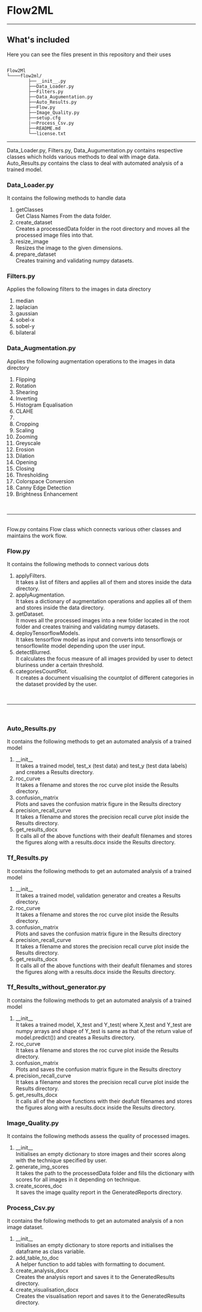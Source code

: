 # Flow2ML

---

## What's included

Here you can see the files present in this repository and their uses

```text

Flow2Ml
└────flow2ml/
        ├──__init__.py
        ├──Data_Loader.py
        ├──Filters.py  
        ├──Data_Augumentation.py
        ├──Auto_Results.py
        ├──Flow.py 
        ├──Image_Quality.py
        ├──setup.cfg
        |──Process_Csv.py
        ├──README.md
        └──license.txt
```
<hr>
Data_Loader.py, Filters.py, Data_Augumentation.py contains respective classes which holds various methods to deal with image data.<br> 
Auto_Results.py contains the class to deal with automated analysis of a trained model.

<h3>Data_Loader.py</h3>
It contains the following methods to handle data<br>
<ol>
    <li>getClasses<br>Get Class Names From the data folder.</li>
    <li>create_dataset<br>Creates a processedData folder in the root directory and moves all the processed image files into that.</li>
    <li>resize_image<br>Resizes the image to the given dimensions.</li>
    <li>prepare_dataset<br>Creates training and validating numpy datasets.</li>
</ol>

<h3>Filters.py</h3>
Applies the following filters to the images in data directory<br>
<ol>
    <li>median</li>
    <li>laplacian</li>
    <li>gaussian</li>
    <li>sobel-x</li>
    <li>sobel-y</li>
    <li>bilateral</li>
</ol>

<h3>Data_Augmentation.py</h3>
Applies the following augmentation operations to the images in data directory<br>
<ol>
    <li>Flipping</li>
    <li>Rotation</li>
    <li>Shearing</li>
    <li>Inverting</li>
    <li>Histogram Equalisation</li>
    <li>CLAHE<li>
    <li>Cropping</li>
    <li>Scaling</li>
    <li>Zooming</li>
    <li>Greyscale</li>
    <li>Erosion</li>
    <li>Dilation</li>
    <li>Opening</li>
    <li>Closing</li>
    <li>Thresholding</li>
    <li>Colorspace Conversion</li>
    <li>Canny Edge Detection</li>
    <li>Brightness Enhancement</li>
</ol>
<br><hr><br>
Flow.py contains Flow class which connects various other classes and maintains the work flow.

<h3>Flow.py</h3>
It contains the following methods to connect various dots<br>
<ol>
    <li>applyFilters. <br> It takes a list of filters and applies all of them and stores inside the data directory.</li>
    <li>applyAugmentation. <br> It takes a dictionary of augmentation operations and applies all of them and stores inside the data directory.</li>
    <li>getDataset. <br> It moves all the processed images into a new folder located in the root folder and creates training and validating numpy datasets.</li>
    <li>deployTensorflowModels. <br> It takes tensorflow model as input and converts into tensorflowjs or tensorflowlite model depending upon the user input.</li>
    <li>detectBlurred. <br> It calculates the focus measure of all images provided by user to detect bluriness under a certain threshold.</li>
    <li>categoriesCountPlot. <br> It creates a document visualising the countplot of different categories in the dataset provided by the user.</li>
</ol>
<br><hr><br>

<h3>Auto_Results.py</h3>
It contains the following methods to get an automated analysis of a trained model<br>
<ol>
    <li>__init__ <br> It takes a trained model, test_x (test data) and test_y (test data labels) and creates a Results directory.</li>
    <li>roc_curve <br> It takes a filename and stores the roc curve plot inside the Results directory.</li>
    <li>confusion_matrix <br> Plots and saves the confusion matrix figure in the Results directory</li>
    <li>precision_recall_curve <br> It takes a filename and stores the precision recall curve plot inside the Results directory.</li>
    <li>get_results_docx <br> It calls all of the above functions with their deafult filenames and stores the figures along with a results.docx inside the Results directory.</li>
</ol>

<h3>Tf_Results.py</h3>
It contains the following methods to get an automated analysis of a trained model<br>
<ol>
    <li>__init__ <br> It takes a trained model, validation generator and creates a Results directory.</li>
    <li>roc_curve <br> It takes a filename and stores the roc curve plot inside the Results directory.</li>
    <li>confusion_matrix <br> Plots and saves the confusion matrix figure in the Results directory</li>
    <li>precision_recall_curve <br> It takes a filename and stores the precision recall curve plot inside the Results directory.</li>
    <li>get_results_docx <br> It calls all of the above functions with their deafult filenames and stores the figures along with a results.docx inside the Results directory.</li>
</ol>

<h3>Tf_Results_without_generator.py</h3>
It contains the following methods to get an automated analysis of a trained model<br>
<ol>
    <li>__init__ <br> It takes a trained model, X_test and Y_test( where X_test and Y_test are numpy arrays and shape of Y_test is same as that of the return value of model.predict()) and creates a Results directory.</li>
    <li>roc_curve <br> It takes a filename and stores the roc curve plot inside the Results directory.</li>
    <li>confusion_matrix <br> Plots and saves the confusion matrix figure in the Results directory</li>
    <li>precision_recall_curve <br> It takes a filename and stores the precision recall curve plot inside the Results directory.</li>
    <li>get_results_docx <br> It calls all of the above functions with their deafult filenames and stores the figures along with a results.docx inside the Results directory.</li>
</ol>


<h3>Image_Quality.py</h3>
It contains the following methods assess the quality of processed images.<br>
<ol>
    <li>__init__ <br> Initialises an empty dictionary to store images and their scores along with the technique specified by user.</li>
    <li>generate_img_scores <br> It takes the path to the processedData folder and fills the dictionary with scores for all images in it depending on technique.</li>
    <li>create_scores_doc <br> It saves the image quality report in the GeneratedReports directory.</li>
</ol>

<h3>Process_Csv.py</h3>
It contains the following methods to get an automated analysis of a non image dataset.<br>
<ol>
    <li>__init__ <br> Initialises an empty dictionary to store reports and initialises the dataframe as class variable.</li>
    <li>add_table_to_doc <br> A helper function to add tables with formatting to document.</li>
    <li>create_analysis_docx <br> Creates the analysis report and saves it to the GeneratedResults directory.</li>
    <li>create_visualisation_docx <br> Creates the visualisation report and saves it to the GeneratedResults directory.</li>
</ol>